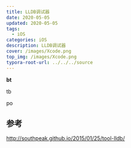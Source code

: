 ```yaml
---
title: LLDB调试器 
date: 2020-05-05
updated: 2020-05-05
tags: 
  - iOS
categories: iOS
description: LLDB调试器
cover: /images/Xcode.png
top_img: /images/Xcode.png
typora-root-url: ../../../source
---
```


**bt**

tb

po

## 参考

http://southpeak.github.io/2015/01/25/tool-lldb/

